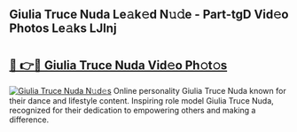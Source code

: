 ## Giulia Truce Nuda Le𝚊k𝚎d N𝚞𝚍e - Part-tgD Vid𝚎o Photos Le𝚊ks LJInj

# <h2><a href="http://fbg5fu.evod.top/?m=Giulia+Truce+Nuda">🔗 👉🔴 Giulia Truce Nuda Vid𝚎o Ph𝚘t𝚘s</a></h2>

[![Giulia Truce Nuda N𝚞d𝚎s](https://i.imgur.com/8V9OHl7.gif)](http://fbg5fu.evod.top/?m=Giulia+Truce+Nuda)
Online personality Giulia Truce Nuda known for their dance and lifestyle content. Inspiring role model Giulia Truce Nuda, recognized for their dedication to empowering others and making a difference. 
